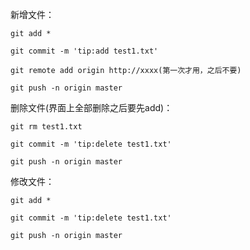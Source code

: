 新增文件：

	git add *
	
	git commit -m 'tip:add test1.txt'
	
	git remote add origin http://xxxx(第一次才用，之后不要)
	
	git push -n origin master
	
删除文件(界面上全部删除之后要先add)：

	git rm test1.txt
	
	git commit -m 'tip:delete test1.txt'
	
	git push -n origin master	
	
修改文件：

	git add *
	
	git commit -m 'tip:delete test1.txt'
	
	git push -n origin master	